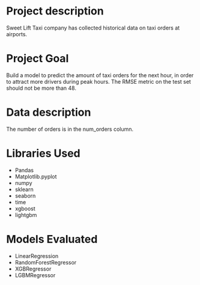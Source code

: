 # Project description
Sweet Lift Taxi company has collected historical data on taxi orders at airports.

# Project Goal
Build a model to predict the amount of taxi orders for the next hour, in order to attract more drivers during peak hours. The RMSE metric on the test set should not be more than 48.

# Data description
The number of orders is in the num_orders column.

# Libraries Used
* Pandas
* Matplotlib.pyplot
* numpy
* sklearn
* seaborn
* time
* xgboost
* lightgbm

# Models Evaluated
* LinearRegression
* RandomForestRegressor
* XGBRegressor
* LGBMRegressor
